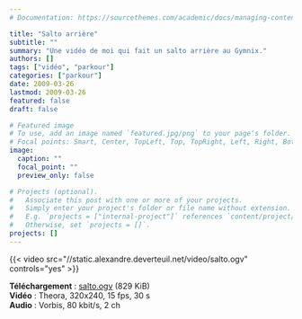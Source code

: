 ```yaml
---
# Documentation: https://sourcethemes.com/academic/docs/managing-content/

title: "Salto arrière"
subtitle: ""
summary: "Une vidéo de moi qui fait un salto arrière au Gymnix."
authors: []
tags: ["vidéo", "parkour"]
categories: ["parkour"]
date: 2009-03-26
lastmod: 2009-03-26
featured: false
draft: false

# Featured image
# To use, add an image named `featured.jpg/png` to your page's folder.
# Focal points: Smart, Center, TopLeft, Top, TopRight, Left, Right, BottomLeft, Bottom, BottomRight.
image:
  caption: ""
  focal_point: ""
  preview_only: false

# Projects (optional).
#   Associate this post with one or more of your projects.
#   Simply enter your project's folder or file name without extension.
#   E.g. `projects = ["internal-project"]` references `content/project/deep-learning/index.md`.
#   Otherwise, set `projects = []`.
projects: []
---
```


{{< video src="//static.alexandre.deverteuil.net/video/salto.ogv" controls="yes" >}}

**Téléchargement**&nbsp;: <a href="//static.alexandre.deverteuil.net/video/salto.ogv">salto.ogv</a> (829&nbsp;KiB)  
**Vidéo**&nbsp;: Theora, 320x240, 15&nbsp;fps, 30&nbsp;s  
**Audio**&nbsp;: Vorbis, 80&nbsp;kbit/s, 2&nbsp;ch
